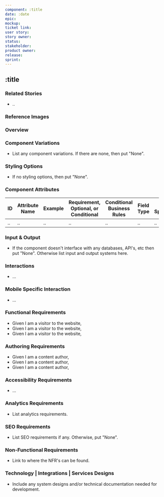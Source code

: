 ```yaml
---
component: :title
date: :date
epic:
mockup: 
ticket link:
user story: 
story owner:
status:
stakeholder:
product owner:
release:
sprint:
---
```


## :title

### Related Stories

- ..

### Reference Images

### Overview

### Component Variations

- List any component variations. If there are none, then put "None".

### Styling Options

- If no styling options, then put "None".

### Component Attributes

|ID|Attribute Name|Example|Requirement, Optional, or Conditional|Conditional Business Rules|Field Type|Field Specifications|Authored,Dynamic,System Generated or Static|Field Dependency|Source|Author Help Text|Notes|
|--|--------------|-------|-------------------------------------|--------------------------|----------|--------------------|--------------------------|----------------|------|----------------|-----|
|..|..|..|..|..|..|..|..|..|..|..|..|

### Input & Output

- If the component doesn't interface with any databases, API's, etc then put "None". Otherwise list input and output systems here.

### Interactions

- ...

### Mobile Specific Interaction

- ...

### Functional Requirements

- Given I am a visitor to the website,
- Given I am a visitor to the website,
- Given I am a visitor to the website,

### Authoring Requirements

- Given I am a content author,
- Given I am a content author,
- Given I am a content author,

### Accessibility Requirements

- ...

### Analytics Requirements

- List analytics requirements.

### SEO Requirements

- List SEO requirements if any. Otherwise, put "None".

### Non-Functional Requirements

- Link to where the NFR's can be found.

### Technology | Integrations | Services Designs

- Include any system designs and/or technical documentation needed for development.

